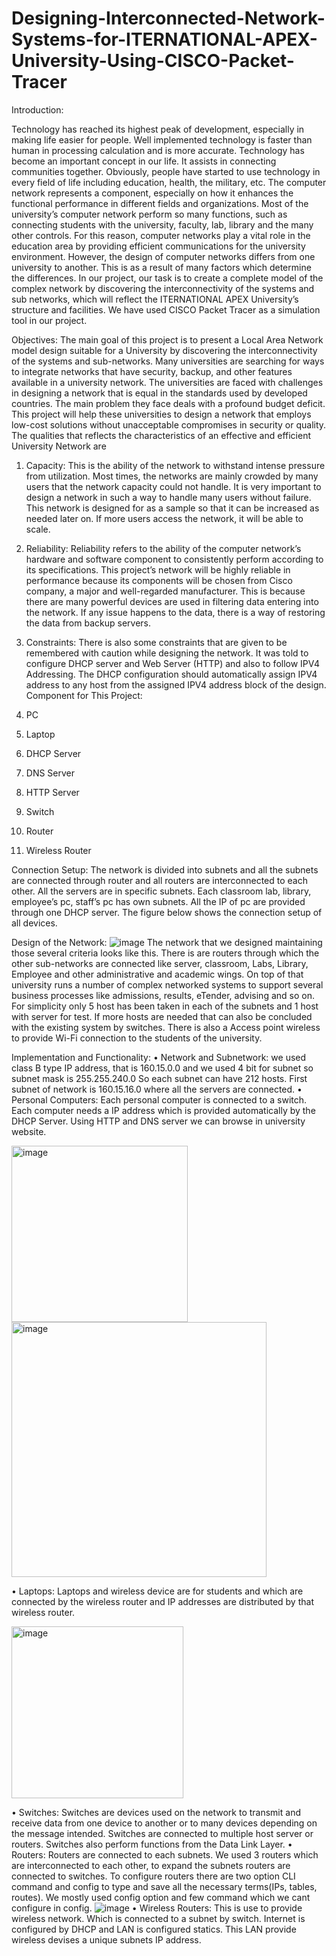 # Designing-Interconnected-Network-Systems-for-ITERNATIONAL-APEX-University-Using-CISCO-Packet-Tracer

Introduction:

Technology has reached its highest peak of development, especially in making life easier for people. Well implemented technology is faster than human in processing calculation and is more accurate. Technology has become an important concept in our life. It assists in connecting communities together. Obviously, people have started to use technology in every field of life including education, health, the military, etc. The computer network represents a component, especially on how it enhances the functional performance in different fields and organizations. Most of the university’s computer network perform so many functions, such as connecting students with the university, faculty, lab, library and the many other controls. For this reason, computer networks play a vital role in the education area by providing efficient communications for the university environment. However, the design of computer networks differs from one university to another. This is as a result of many factors which determine the differences. 
In our project, our task is to create a complete model of the complex network by discovering the interconnectivity of the systems and sub networks, which will reflect the ITERNATIONAL APEX University’s structure and facilities. We have used CISCO Packet Tracer as a simulation tool in our project.

Objectives:
The main goal of this project is to present a Local Area Network model design suitable for a University by discovering the interconnectivity of the systems and sub-networks. Many universities are searching for ways to integrate networks that have security, backup, and other features available in a university network. The universities are faced with challenges in designing a network that is equal in the standards used by developed countries. The main problem they face deals with a profound budget deficit. This project will help these universities to design a network that employs low-cost solutions without unacceptable compromises in security or quality.
The qualities that reflects the characteristics of an effective and efficient University Network are
1.	Capacity: This is the ability of the network to withstand intense pressure from utilization. Most times, the networks are mainly crowded by many users that the network capacity could not handle. It is very important to design a network in such a way to handle many users without failure. This network is designed for as a sample so that it can be increased as needed later on. If more users access the network, it will be able to scale.

2.	Reliability: Reliability refers to the ability of the computer network’s hardware and software component to consistently perform according to its specifications. This project’s network will be highly reliable in performance because its components will be chosen from Cisco company, a major and well-regarded manufacturer. This is because there are many powerful devices are used in filtering data entering into the network. If any issue happens to the data, there is a way of restoring the data from backup servers. 

3.	Constraints: There is also some constraints that are given to be remembered with caution while designing the network. It was told to configure DHCP server and Web Server (HTTP) and also to follow IPV4 Addressing. The DHCP configuration should automatically assign IPV4 address to any host from the assigned IPV4 address block of the design.
Component for This Project:
1.	PC 
2.	Laptop
3.	DHCP Server 
4.	DNS Server 
5.	HTTP Server 
6.	Switch 
7.	Router
8.	Wireless Router 

Connection Setup:
The network is divided into subnets and all the subnets are connected through router and all routers are interconnected to each other. All the servers are in specific subnets. Each classroom lab, library, employee’s pc, staff’s pc has own subnets. All the IP of pc are provided through one DHCP server. The figure below shows the connection setup of all devices.

Design of the Network:
![image](https://github.com/Anik-Paul-cmd/Designing-Interconnected-Network-Systems-for-ITERNATIONAL-APEX-University-Using-CISCO-Packet-Tracer/assets/57853726/6fdc461c-1d88-4e47-89e1-50941c606997)
The network that we designed maintaining those several criteria looks like this. There is are routers through which the other sub-networks are connected like server, classroom, Labs, Library, Employee and other administrative and academic wings. On top of that university runs a number of complex networked systems to support several business processes like admissions, results, eTender, advising and so on. For simplicity only 5 host has been taken in each of the subnets and 1 host with server for test. If more hosts are needed that can also be concluded with the existing system by switches. There is also a Access point wireless to provide Wi-Fi connection to the students of the university.

Implementation and Functionality:
•	Network and Subnetwork: we used class B type IP address, that is 160.15.0.0 and we used 4 bit for subnet so subnet mask is 255.255.240.0 So each subnet can have 212 hosts. First subnet of network is 160.15.16.0 where all the servers are connected.
•	Personal Computers: Each personal computer is connected to a switch. Each computer needs a IP address which is provided automatically by the DHCP Server. Using HTTP and DNS server we can browse in university website.


<img width="282" alt="image" src="https://github.com/Anik-Paul-cmd/Designing-Interconnected-Network-Systems-for-ITERNATIONAL-APEX-University-Using-CISCO-Packet-Tracer/assets/57853726/eca4cab3-5f71-40db-9b77-99e6ac81722c">


<img width="408" alt="image" src="https://github.com/Anik-Paul-cmd/Designing-Interconnected-Network-Systems-for-ITERNATIONAL-APEX-University-Using-CISCO-Packet-Tracer/assets/57853726/56ebd18c-3aeb-47a4-9681-6de390130a87">

•	Laptops: Laptops and wireless device are for students and which are connected by the wireless router and IP addresses are distributed by that wireless router.


<img width="275" alt="image" src="https://github.com/Anik-Paul-cmd/Designing-Interconnected-Network-Systems-for-ITERNATIONAL-APEX-University-Using-CISCO-Packet-Tracer/assets/57853726/3be9c268-49ce-49d4-810f-71b29b3f4d6c">



•	 Switches: Switches are devices used on the network to transmit and receive data from one device to another or to many devices depending on the message intended. Switches are connected to multiple host server or routers. Switches also perform functions from the Data Link Layer.
•	Routers: Routers are connected to each subnets. We used 3 routers which are interconnected to each other, to expand the subnets routers are connected to switches. To configure routers there are two option CLI command and config to type and save all the necessary terms(IPs, tables, routes). We mostly used config option and few command which we cant configure in config. 
![image](https://github.com/Anik-Paul-cmd/Designing-Interconnected-Network-Systems-for-ITERNATIONAL-APEX-University-Using-CISCO-Packet-Tracer/assets/57853726/1f0fed88-4957-49d1-b99c-3eef000c11b9)
•	Wireless Routers: This is use to provide wireless network. Which is connected to a subnet by switch. Internet is configured by DHCP and LAN is configured statics. This LAN provide wireless devises a unique subnets IP address. 












